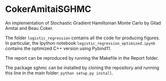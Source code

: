 # CokerAmitaiSGHMC
An implementation of Stochastic Gradient Hamiltonian Monte Carlo by Gilad Amitai and Beau Coker.

The folder `logistic_regression` contains all the code for producing figures. In particular, the Ipython notebook `logistic_regression_optimized.ipynb` contains the optimized C++ version using Pybind11.

The report can be reproduced by running the Makefile in the Report folder.

The package sghmc can be installed by cloning the repository and running this line in the main folder: `python setup.py install`.
